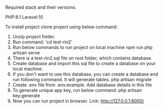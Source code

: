 Required stack and their versions:

PHP:8.1
Laravel:10


To install project clone project using below command:

1. Unzip project folder.
2. Run command: 'cd test-rin2'
3. Run below commands to run project on local machine
npm run 
php artisan serve
4. There is a test-rin2.sql file on root folder, which contains database.
5. Create database and import this sql file to create a database on your local machine.
6. If you don't want to use this database, you can create a database and run following command. It will generate tables.
php artisan migrate
7. Create .env file from .env.example. Add database details in this file
8. To generate unique app key, run below command:
php artisan key:generate
9. Now you can run project in browser. 
Link: http://127.0.0.1:8000/


